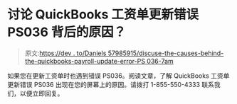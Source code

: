 # 讨论 QuickBooks 工资单更新错误 PS036 背后的原因？

> 原文:[https://dev . to/Daniels 57985915/discuse-the-causes-behind-the-quickbooks-payroll-update-error-PS 036-7am](https://dev.to/daniels57985915/discuss-the-causes-behind-the-quickbooks-payroll-update-error-ps036-7am)

如果您在更新工资单时也遇到错误 PS036。阅读文章，了解 QuickBooks 工资单更新错误 PS036 出现在您的屏幕上的原因。请拨打 1-855-550-4333 联系我们，以便立即回复。